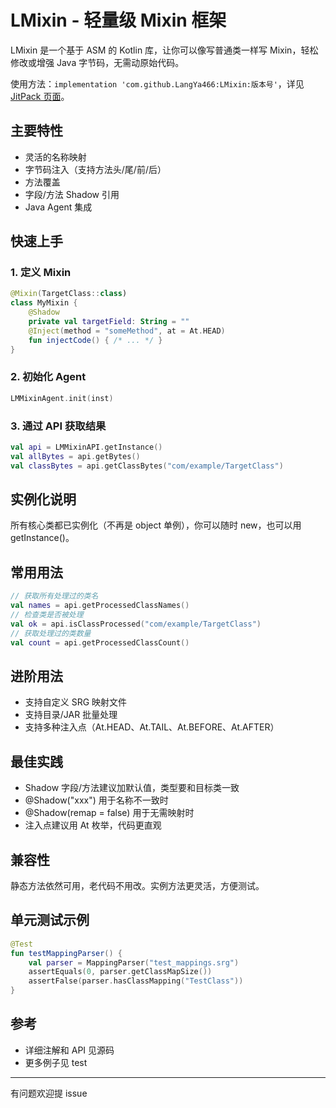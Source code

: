 # LMixin - 轻量级 Mixin 框架

LMixin 是一个基于 ASM 的 Kotlin 库，让你可以像写普通类一样写 Mixin，轻松修改或增强 Java 字节码，无需动原始代码。

使用方法：`implementation 'com.github.LangYa466:LMixin:版本号'`，详见 [JitPack 页面](https://jitpack.io/#LangYa466/LMixin)。

## 主要特性
- 灵活的名称映射
- 字节码注入（支持方法头/尾/前/后）
- 方法覆盖
- 字段/方法 Shadow 引用
- Java Agent 集成

## 快速上手

### 1. 定义 Mixin
```kotlin
@Mixin(TargetClass::class)
class MyMixin {
    @Shadow
    private val targetField: String = ""
    @Inject(method = "someMethod", at = At.HEAD)
    fun injectCode() { /* ... */ }
}
```

### 2. 初始化 Agent
```kotlin
LMMixinAgent.init(inst)
```

### 3. 通过 API 获取结果
```kotlin
val api = LMMixinAPI.getInstance()
val allBytes = api.getBytes()
val classBytes = api.getClassBytes("com/example/TargetClass")
```

## 实例化说明

所有核心类都已实例化（不再是 object 单例），你可以随时 new，也可以用 getInstance()。

## 常用用法

```kotlin
// 获取所有处理过的类名
val names = api.getProcessedClassNames()
// 检查类是否被处理
val ok = api.isClassProcessed("com/example/TargetClass")
// 获取处理过的类数量
val count = api.getProcessedClassCount()
```

## 进阶用法

- 支持自定义 SRG 映射文件
- 支持目录/JAR 批量处理
- 支持多种注入点（At.HEAD、At.TAIL、At.BEFORE、At.AFTER）

## 最佳实践
- Shadow 字段/方法建议加默认值，类型要和目标类一致
- @Shadow("xxx") 用于名称不一致时
- @Shadow(remap = false) 用于无需映射时
- 注入点建议用 At 枚举，代码更直观

## 兼容性

静态方法依然可用，老代码不用改。实例方法更灵活，方便测试。

## 单元测试示例
```kotlin
@Test
fun testMappingParser() {
    val parser = MappingParser("test_mappings.srg")
    assertEquals(0, parser.getClassMapSize())
    assertFalse(parser.hasClassMapping("TestClass"))
}
```

## 参考
- 详细注解和 API 见源码
- 更多例子见 test

---

有问题欢迎提 issue